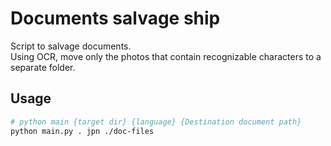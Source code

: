 # Documents salvage ship
Script to salvage documents.  
Using OCR, move only the photos that contain recognizable characters to a separate folder.

## Usage

```sh
# python main {target dir} {language} {Destination document path}
python main.py . jpn ./doc-files
```